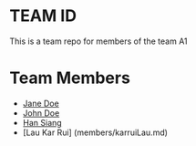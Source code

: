 # TEAM ID
This is a team repo for members of the team A1


# Team Members
* [Jane Doe](members/janeDoe.md)
* [John Doe](members/johnDoe.md)
* [Han Siang](members/hanSiang.md)
* [Lau Kar Rui] (members/karruiLau.md)